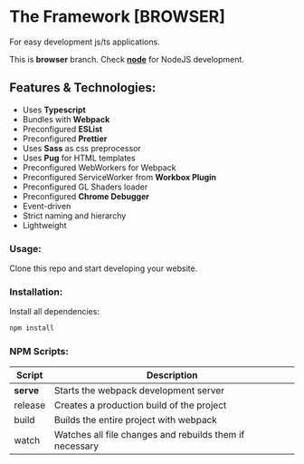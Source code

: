 # The Framework [BROWSER]
For easy development js/ts applications.

This is **browser** branch. Check [**node**](https://github.com/Azarattum/TheFramework/tree/node) for NodeJS development.

## Features & Technologies:
  - Uses **Typescript**
  - Bundles with **Webpack**
  - Preconfigured **ESList**
  - Preconfigured **Prettier**
  - Uses **Sass** as css preprocessor
  - Uses **Pug** for HTML templates
  - Preconfigured WebWorkers for Webpack
  - Preconfigured ServiceWorker from **Workbox Plugin**
  - Preconfigured GL Shaders loader
  - Preconfigured **Chrome Debugger**
  - Event-driven
  - Strict naming and hierarchy
  - Lightweight

### Usage:
Clone this repo and start developing your website.

### Installation: 
Install all dependencies:
```sh
npm install
```

### NPM Scripts:
| Script    | Description                                             |
| --------- | ------------------------------------------------------- |
| **serve** | Starts the webpack development server                   |
| release   | Creates a production build of the project               |
| build     | Builds the entire project with webpack                  |
| watch     | Watches all file changes and rebuilds them if necessary |
